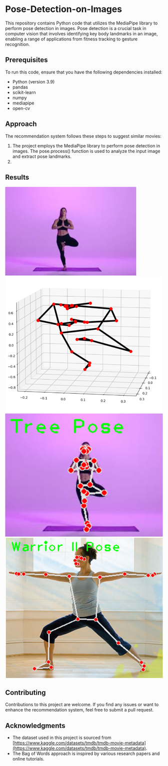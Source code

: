 # Pose-Detection-on-Images

This repository contains Python code that utilizes the MediaPipe library to perform pose detection in images. Pose detection is a crucial task in computer vision that involves identifying key body landmarks in an image, enabling a range of applications from fitness tracking to gesture recognition.

## Prerequisites

To run this code, ensure that you have the following dependencies installed:

- Python (version 3.9)
- pandas
- scikit-learn
- numpy
- mediapipe
- open-cv

## Approach

The recommendation system follows these steps to suggest similar movies:

1. The project employs the MediaPipe library to perform pose detection in images. The pose.process() function is used to analyze the input image and extract pose landmarks.
2. 

## Results

![Tree Pose Input](https://github.com/Prachi-Lal/Pose-Detection-on-Images/blob/main/tree%20pose%20input.png)
![Tree Pose Landmark](https://github.com/Prachi-Lal/Pose-Detection-on-Images/blob/main/tree%20pose%20landmark.png)
![Tree Pose Output](https://github.com/Prachi-Lal/Pose-Detection-on-Images/blob/main/tree%20pose%20output.png)
![Warrior Pose Detection](https://github.com/Prachi-Lal/Pose-Detection-on-Images/blob/main/warrior%20pose%20detection.png)

## Contributing

Contributions to this project are welcome. If you find any issues or want to enhance the recommendation system, feel free to submit a pull request.

## Acknowledgments

- The dataset used in this project is sourced from [https://www.kaggle.com/datasets/tmdb/tmdb-movie-metadata](https://www.kaggle.com/datasets/tmdb/tmdb-movie-metadata).
- The Bag of Words approach is inspired by various research papers and online tutorials.


